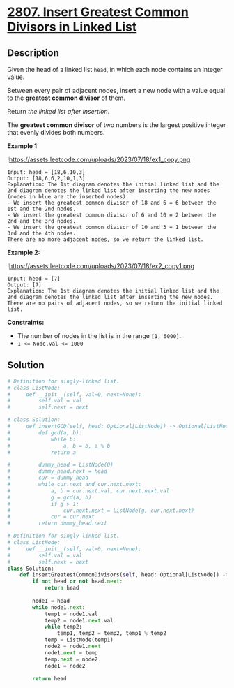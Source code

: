 # [2807. Insert Greatest Common Divisors in Linked List](https://leetcode.com/problems/insert-greatest-common-divisors-in-linked-list/description/?envType=daily-question&envId=2024-09-10)

## Description

Given the head of a linked list `head`, in which each node contains an integer value.

Between every pair of adjacent nodes, insert a new node with a value equal to the **greatest common divisor** of them.

Return *the linked list after insertion*.

The **greatest common divisor** of two numbers is the largest positive integer that evenly divides both numbers.

**Example 1:**

!https://assets.leetcode.com/uploads/2023/07/18/ex1_copy.png

```
Input: head = [18,6,10,3]
Output: [18,6,6,2,10,1,3]
Explanation: The 1st diagram denotes the initial linked list and the 2nd diagram denotes the linked list after inserting the new nodes (nodes in blue are the inserted nodes).
- We insert the greatest common divisor of 18 and 6 = 6 between the 1st and the 2nd nodes.
- We insert the greatest common divisor of 6 and 10 = 2 between the 2nd and the 3rd nodes.
- We insert the greatest common divisor of 10 and 3 = 1 between the 3rd and the 4th nodes.
There are no more adjacent nodes, so we return the linked list.

```

**Example 2:**

!https://assets.leetcode.com/uploads/2023/07/18/ex2_copy1.png

```
Input: head = [7]
Output: [7]
Explanation: The 1st diagram denotes the initial linked list and the 2nd diagram denotes the linked list after inserting the new nodes.
There are no pairs of adjacent nodes, so we return the initial linked list.

```

**Constraints:**

- The number of nodes in the list is in the range `[1, 5000]`.
- `1 <= Node.val <= 1000`


## Solution

```python
# Definition for singly-linked list.
# class ListNode:
#     def __init__(self, val=0, next=None):
#         self.val = val
#         self.next = next

# class Solution:
#     def insertGCD(self, head: Optional[ListNode]) -> Optional[ListNode]:
#         def gcd(a, b):
#             while b:
#                 a, b = b, a % b
#             return a

#         dummy_head = ListNode(0)
#         dummy_head.next = head
#         cur = dummy_head
#         while cur.next and cur.next.next:
#             a, b = cur.next.val, cur.next.next.val
#             g = gcd(a, b)
#             if g > 1:
#                 cur.next.next = ListNode(g, cur.next.next)
#             cur = cur.next
#         return dummy_head.next
```

```python
# Definition for singly-linked list.
# class ListNode:
#     def __init__(self, val=0, next=None):
#         self.val = val
#         self.next = next
class Solution:
    def insertGreatestCommonDivisors(self, head: Optional[ListNode]) -> Optional[ListNode]:
        if not head or not head.next:
            return head
        
        node1 = head
        while node1.next:
            temp1 = node1.val
            temp2 = node1.next.val
            while temp2:
                temp1, temp2 = temp2, temp1 % temp2
            temp = ListNode(temp1)
            node2 = node1.next
            node1.next = temp
            temp.next = node2
            node1 = node2
        
        return head
```